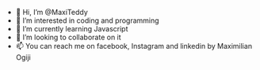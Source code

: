 - 👋 Hi, I’m @MaxiTeddy
- 👀 I’m interested in coding and programming
- 🌱 I’m currently learning Javascript
- 💞️ I’m looking to collaborate on it
- 📫 You can reach me on facebook, Instagram and linkedin by Maximilian Ogiji

<!---
MaxiTeddy/MaxiTeddy is a ✨ special ✨ repository because its `README.md` (this file) appears on your GitHub profile.
You can click the Preview link to take a look at your changes.
--->
